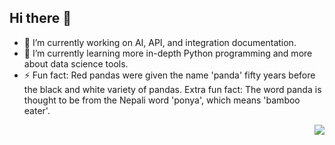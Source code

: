 ## Hi there 👋

<!--
**whitneymeredith/whitneymeredith** is a ✨ _special_ ✨ repository because its `README.md` (this file) appears on your GitHub profile.

Here are some ideas to get you started:
-->

- 🔭 I’m currently working on AI, API, and integration documentation.
- 🌱 I’m currently learning more in-depth Python programming and more about data science tools.
- ⚡ Fun fact: Red pandas were given the name 'panda' fifty years before the black and white variety of pandas. Extra fun fact: The word panda is thought to be from the Nepali word 'ponya', which means 'bamboo eater'.

<img align='right' src="https://github-readme-stats.vercel.app/api?username=whitneymeredith&show_icons=true&theme=dracula">
